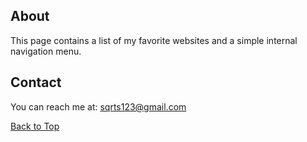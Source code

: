 <!DOCTYPE html>
<html>
<head>
  <title>
    Top 5 Favorite Websites
  </title>
</head>
<body>






  <h2 id="about">About</h2>
  <p>This page contains a list of my favorite websites and a simple internal navigation menu.</p>

  <h2 id="contact">Contact</h2>
  <p>You can reach me at: <a href="mailto:sqrts123@gmail.com">sqrts123@gmail.com</a></p>

  <p><a href="#">Back to Top</a></p>

</body>
</html>
